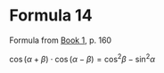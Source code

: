 # Formula 14

Formula from [Book 1](../Buch1.md), p. 160

$\cos{(\alpha + \beta)}\cdot\cos{(\alpha - \beta)} = \cos^{2}{\beta} - \sin^{2}{\alpha}$
